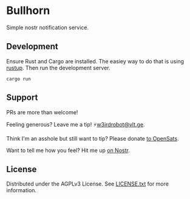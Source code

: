 # Bullhorn

Simple nostr notification service.

## Development

Ensure Rust and Cargo are installed. The easiey way to do that is using [rustup](https://rustup.rs/). Then run the development server.

```shell
cargo run
```

## Support

PRs are more than welcome!

Feeling generous? Leave me a tip! ⚡️w3irdrobot@vlt.ge.

Think I'm an asshole but still want to tip? Please donate [to OpenSats](https://opensats.org/).

Want to tell me how you feel? Hit me up [on Nostr](https://njump.me/rob@w3ird.tech).

## License

Distributed under the AGPLv3 License. See [LICENSE.txt](./LICENSE.txt) for more information.

